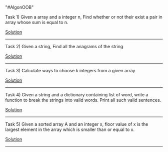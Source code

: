 "#AlgonOOB" 
 
 Task 1) Given a array and a integer n, Find whether or not their exist a pair in array whose sum is equal to n.
 
 [Solution](https://github.com/KKhushhalR2405/AlgoNOOB/blob/master/two-array-sum.py)
 
 ----------------------------------------------------------------------------------------------------------------------------------------------------------------------------------

 Task 2) Given a string, Find all the anagrams of the string
 
 [Solution](https://github.com/KKhushhalR2405/AlgoNOOB/blob/master/anagram%20of%20string.py)
 
 ----------------------------------------------------------------------------------------------------------------------------------------------------------------------------------

 Task 3) Calculate ways to choose k integers from a given array
 
 [Solution](https://github.com/KKhushhalR2405/AlgoNOOB/blob/master/ways%20to%20choose%20k%20integres%20from%20array.py)
 
 ----------------------------------------------------------------------------------------------------------------------------------------------------------------------------------

 Task 4) Given a string and a dictionary containing list of word, write a function to break the strings into valid words. Print all such valid sentences.
 
 [Solution](https://github.com/KKhushhalR2405/AlgoNOOB/blob/master/word%20break.py)
 
 ----------------------------------------------------------------------------------------------------------------------------------------------------------------------------------

Task 5) Given a sorted array A and an integer x, floor value of x is the largest element in the array which is smaller than or equal to x.
 
 [Solution](https://github.com/KKhushhalR2405/AlgoNOOB/blob/master/findfloorvalue.py)
 
 ----------------------------------------------------------------------------------------------------------------------------------------------------------------------------------
